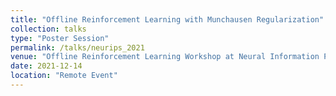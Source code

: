 ```yaml
---
title: "Offline Reinforcement Learning with Munchausen Regularization"
collection: talks
type: "Poster Session"
permalink: /talks/neurips_2021
venue: "Offline Reinforcement Learning Workshop at Neural Information Processing Systems, 2021 (NeurIPS 2021)"
date: 2021-12-14
location: "Remote Event"
---
```

